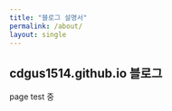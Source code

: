 ```yaml
---
title: "블로그 설명서"
permalink: /about/
layout: single
---
```


## cdgus1514.github.io 블로그

page test 중
